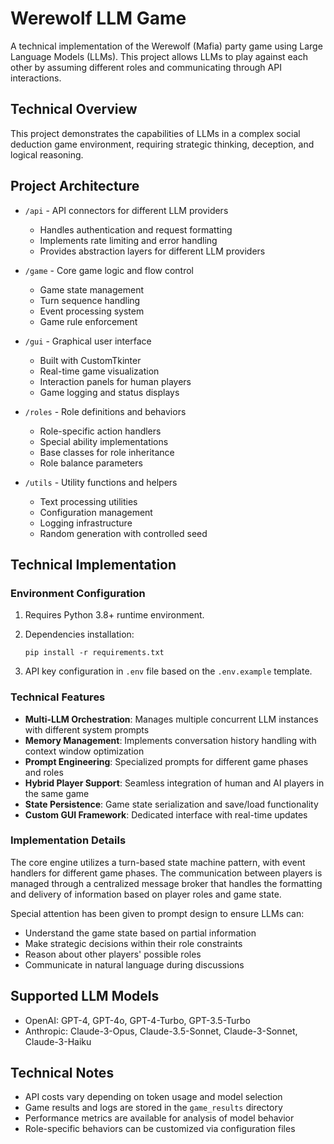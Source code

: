 # Werewolf LLM Game

A technical implementation of the Werewolf (Mafia) party game using Large Language Models (LLMs). This project allows LLMs to play against each other by assuming different roles and communicating through API interactions.

## Technical Overview

This project demonstrates the capabilities of LLMs in a complex social deduction game environment, requiring strategic thinking, deception, and logical reasoning.

## Project Architecture

- `/api` - API connectors for different LLM providers
  - Handles authentication and request formatting
  - Implements rate limiting and error handling
  - Provides abstraction layers for different LLM providers
  
- `/game` - Core game logic and flow control
  - Game state management
  - Turn sequence handling
  - Event processing system
  - Game rule enforcement

- `/gui` - Graphical user interface
  - Built with CustomTkinter
  - Real-time game visualization
  - Interaction panels for human players
  - Game logging and status displays

- `/roles` - Role definitions and behaviors
  - Role-specific action handlers
  - Special ability implementations
  - Base classes for role inheritance
  - Role balance parameters

- `/utils` - Utility functions and helpers
  - Text processing utilities
  - Configuration management
  - Logging infrastructure
  - Random generation with controlled seed

## Technical Implementation

### Environment Configuration

1. Requires Python 3.8+ runtime environment.

2. Dependencies installation:
   ```
   pip install -r requirements.txt
   ```

3. API key configuration in `.env` file based on the `.env.example` template.

### Technical Features

- **Multi-LLM Orchestration**: Manages multiple concurrent LLM instances with different system prompts
- **Memory Management**: Implements conversation history handling with context window optimization
- **Prompt Engineering**: Specialized prompts for different game phases and roles
- **Hybrid Player Support**: Seamless integration of human and AI players in the same game
- **State Persistence**: Game state serialization and save/load functionality
- **Custom GUI Framework**: Dedicated interface with real-time updates

### Implementation Details

The core engine utilizes a turn-based state machine pattern, with event handlers for different game phases. The communication between players is managed through a centralized message broker that handles the formatting and delivery of information based on player roles and game state.

Special attention has been given to prompt design to ensure LLMs can:
- Understand the game state based on partial information
- Make strategic decisions within their role constraints
- Reason about other players' possible roles
- Communicate in natural language during discussions

## Supported LLM Models

- OpenAI: GPT-4, GPT-4o, GPT-4-Turbo, GPT-3.5-Turbo
- Anthropic: Claude-3-Opus, Claude-3.5-Sonnet, Claude-3-Sonnet, Claude-3-Haiku

## Technical Notes

- API costs vary depending on token usage and model selection
- Game results and logs are stored in the `game_results` directory
- Performance metrics are available for analysis of model behavior
- Role-specific behaviors can be customized via configuration files

